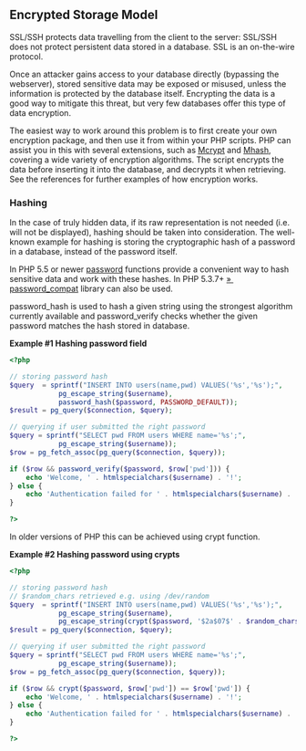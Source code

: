 Encrypted Storage Model
-----------------------

SSL/SSH protects data travelling from the client to the server: SSL/SSH
does not protect persistent data stored in a database. SSL is an
on-the-wire protocol.

Once an attacker gains access to your database directly (bypassing the
webserver), stored sensitive data may be exposed or misused, unless the
information is protected by the database itself. Encrypting the data is
a good way to mitigate this threat, but very few databases offer this
type of data encryption.

The easiest way to work around this problem is to first create your own
encryption package, and then use it from within your PHP scripts. PHP
can assist you in this with several extensions, such as
<a href="/ref/mcrypt.html" class="link">Mcrypt</a> and
<a href="/ref/mhash.html" class="link">Mhash</a>, covering a wide
variety of encryption algorithms. The script encrypts the data before
inserting it into the database, and decrypts it when retrieving. See the
references for further examples of how encryption works.

### Hashing

In the case of truly hidden data, if its raw representation is not
needed (i.e. will not be displayed), hashing should be taken into
consideration. The well-known example for hashing is storing the
cryptographic hash of a password in a database, instead of the password
itself.

In PHP 5.5 or newer
<a href="/ref/password.html" class="link">password</a> functions provide
a convenient way to hash sensitive data and work with these hashes. In
PHP 5.3.7+
<a href="https://github.com/ircmaxell/password_compat" class="link external">»  password_compat</a>
library can also be used.

<span class="function">password\_hash</span> is used to hash a given
string using the strongest algorithm currently available and <span
class="function">password\_verify</span> checks whether the given
password matches the hash stored in database.

**Example \#1 Hashing password field**

``` php
<?php

// storing password hash
$query  = sprintf("INSERT INTO users(name,pwd) VALUES('%s','%s');",
            pg_escape_string($username),
            password_hash($password, PASSWORD_DEFAULT));
$result = pg_query($connection, $query);

// querying if user submitted the right password
$query = sprintf("SELECT pwd FROM users WHERE name='%s';",
            pg_escape_string($username));
$row = pg_fetch_assoc(pg_query($connection, $query));

if ($row && password_verify($password, $row['pwd'])) {
    echo 'Welcome, ' . htmlspecialchars($username) . '!';
} else {
    echo 'Authentication failed for ' . htmlspecialchars($username) . '.';
}

?>
```

In older versions of PHP this can be achieved using <span
class="function">crypt</span> function.

**Example \#2 Hashing password using <span
class="function">crypt</span>s**

``` php
<?php

// storing password hash
// $random_chars retrieved e.g. using /dev/random
$query  = sprintf("INSERT INTO users(name,pwd) VALUES('%s','%s');",
            pg_escape_string($username),
            pg_escape_string(crypt($password, '$2a$07$' . $random_chars . '$')));
$result = pg_query($connection, $query);

// querying if user submitted the right password
$query = sprintf("SELECT pwd FROM users WHERE name='%s';",
            pg_escape_string($username));
$row = pg_fetch_assoc(pg_query($connection, $query));

if ($row && crypt($password, $row['pwd']) == $row['pwd']) {
    echo 'Welcome, ' . htmlspecialchars($username) . '!';
} else {
    echo 'Authentication failed for ' . htmlspecialchars($username) . '.';
}

?>
```
